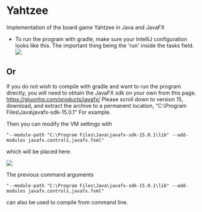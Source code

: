 # Yahtzee
Implementation of the board game Yahtzee in Java and JavaFX

* To run the program with gradle, make sure your IntelliJ configuration looks like this. The important thing being the 'run' inside the tasks field.
![](https://i.imgur.com/M1SPfKj.png) 

## Or
If you do not wish to compile with gradle and want to run the program directly, you will need to obtain the JavaFX sdk on your own from this page. https://gluonhq.com/products/javafx/ Please scroll down to version 15, download, and extract the archive to a permanent location, "C:\Program Files\Java\javafx-sdk-15.0.1\" For example.

Then you can modify the VM settings with 
~~~~
"--module-path "C:\Program Files\Java\javafx-sdk-15.0.1\lib" --add-modules javafx.controls,javafx.fxml"
~~~~

which will be placed here.

![](https://i.imgur.com/DsDESCC.png)

The previous command arguments 
~~~~
"--module-path "C:\Program Files\Java\javafx-sdk-15.0.1\lib" --add-modules javafx.controls,javafx.fxml" 
~~~~
can also be used to compile from command line.
